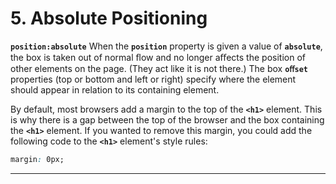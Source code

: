 # 5. Absolute Positioning

**`position:absolute`**
When the **`position`** property is given a value of **`absolute`**, the box is taken out of normal ﬂow and no longer aﬀects the position of other elements on the page. (They act like it is not there.)
The box **`oﬀset`** properties (top or bottom and left or right) specify where the element should appear in relation to its containing element.

By default, most browsers add a margin to the top of the **`<h1>`** element. This is why there is a gap between the top of the browser and the box containing the **`<h1>`** element. If you wanted to remove this margin, you could add the following code to the **`<h1>`** element's style rules:

```css
margin: 0px;
```

---
